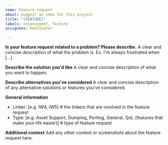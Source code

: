 ```yaml
---
name: Feature request
about: Suggest an idea for this project
title: "[FEATURE]"
labels: enhancement, feature
assignees: RektInator

---
```


**Is your feature request related to a problem? Please describe.**
A clear and concise description of what the problem is. Ex. I'm always frustrated when [...]

**Describe the solution you'd like**
A clear and concise description of what you want to happen.

**Describe alternatives you've considered**
A clear and concise description of any alternative solutions or features you've considered.

**General information**
 - Linker: [e.g. IW4, IW5] # the linkers that are involved in the feature request
 - Type: [e.g. Asset Support, Dumping, Porting, General, QoL (features that make your life easier)] # type of feature request

**Additional context**
Add any other context or screenshots about the feature request here.

